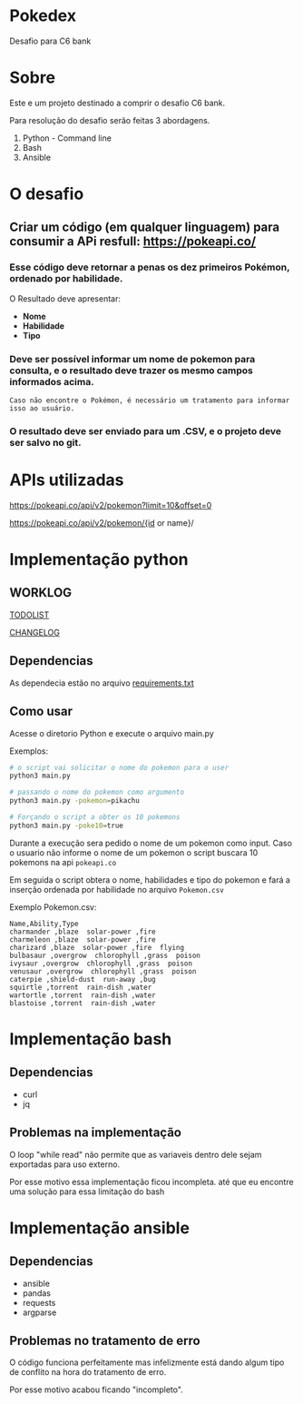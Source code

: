 # Pokedex
Desafio para C6 bank

# Sobre
Este e um projeto destinado a comprir o desafio C6 bank. 

Para resolução do desafio serão feitas 3 abordagens.

1. Python - Command line
2. Bash
3. Ansible


# O desafio

## Criar  um código (em qualquer linguagem) para consumir a APi resfull:  https://pokeapi.co/
 
### Esse código deve retornar a penas  os dez primeiros Pokémon, ordenado por habilidade. 
O Resultado deve apresentar:

- **Nome**
- **Habilidade**
- **Tipo**


### Deve ser possível informar um nome de pokemon para consulta, e o resultado deve trazer os mesmo  campos informados acima.

`Caso não encontre o Pokémon, é necessário um tratamento para informar isso ao usuário.`

 
### O resultado deve ser enviado para um .CSV, e o projeto deve ser salvo no git.

 
# APIs utilizadas

https://pokeapi.co/api/v2/pokemon?limit=10&offset=0

https://pokeapi.co/api/v2/pokemon/{id or name}/



# Implementação python

## WORKLOG
[TODOLIST](Python/TODOLIST.MD)

[CHANGELOG](Python/CHANGELOG.MD)

## Dependencias

As dependecia estão no arquivo [requirements.txt](Python/requirements.txt)

## Como usar

Acesse o diretorio Python e execute o arquivo main.py

Exemplos:
```Bash
# o script vai solicitar o nome do pokemon para o user
python3 main.py
```
```Bash
# passando o nome do pokemon como argumento
python3 main.py -pokemon=pikachu
```
```Bash
# Forçando o script a obter os 10 pokemons
python3 main.py -poke10=true
```
Durante a execução sera pedido o nome de um pokemon como input.
Caso o usuario não informe o nome de um pokemon o script buscara 10 pokemons na api `pokeapi.co`

Em seguida o script obtera o nome, habilidades e tipo do pokemon e fará a inserção ordenada por habilidade no arquivo `Pokemon.csv`

Exemplo Pokemon.csv:
```csv
Name,Ability,Type
charmander ,blaze  solar-power ,fire
charmeleon ,blaze  solar-power ,fire
charizard ,blaze  solar-power ,fire  flying
bulbasaur ,overgrow  chlorophyll ,grass  poison
ivysaur ,overgrow  chlorophyll ,grass  poison
venusaur ,overgrow  chlorophyll ,grass  poison
caterpie ,shield-dust  run-away ,bug
squirtle ,torrent  rain-dish ,water
wartortle ,torrent  rain-dish ,water
blastoise ,torrent  rain-dish ,water

```
# Implementação bash

## Dependencias

- curl
- jq

## Problemas na implementação
O loop "while read" não permite que as variaveis dentro dele sejam exportadas para uso externo.

Por esse motivo essa implementação ficou incompleta. até que eu encontre uma solução para essa limitação do bash



# Implementação ansible

## Dependencias

- ansible
- pandas
- requests 
- argparse

## Problemas no tratamento de erro
O código funciona perfeitamente mas infelizmente está dando algum tipo de conflito na hora do tratamento de erro.

Por esse motivo acabou ficando "incompleto".